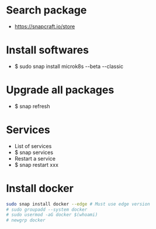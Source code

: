 Search package
======
* https://snapcraft.io/store

Install softwares
=====
* $ sudo snap install microk8s --beta --classic

Upgrade all packages
=====
* $ snap refresh

Services
=====
* List of services
* $ snap services
* Restart a service
* $ snap restart xxx

Install docker
=====
```sh
sudo snap install docker --edge # Must use edge version
# sudo groupadd --system docker
# sudo usermod -aG docker $(whoami)
# newgrp docker
```
